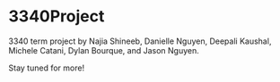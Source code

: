 # 3340Project

3340 term project by Najia Shineeb, Danielle Nguyen, Deepali Kaushal, Michele Catani, Dylan Bourque, and Jason Nguyen.

Stay tuned for more!
